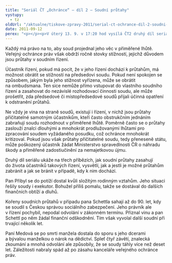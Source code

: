 ```yaml
---
title: "Seriál ČT „Ochránce“ – díl 2 – Soudní průtahy"
vystupy:
  - tz
oldUrl: "/aktualne/tiskove-zpravy-2011/serial-ct-ochrance-dil-2-soudni-prutahy"
date: 2011-09-12
perex: "<p></p><p>V úterý 13. 9. v 17:20 hod vysílá ČT2 druhý díl seriálu Ochránce věnovaný tentokrát průtahům v soudních řízeních. Reprízu dílu uvidíte na ČT2 ve středu v 9:35 hod.</p>"
---
```


<!-- imported from the old website -->

<p>Každý má právo na to, aby soud projednal jeho věc v přiměřené lhůtě. Veřejný ochránce práv však obdrží ročně stovky stížností, jejichž důvodem jsou průtahy v soudním řízení. </p><p>Účastník řízení, pokud má pocit, že v jeho řízení dochází k průtahům, má možnost obrátit se stížností na předsedovi soudu. Pokud není spokojen se způsobem, jakým byla jeho stížnost vyřízena, může se obrátit na ombudsmana. Ten sice nemůže přímo vstupovat do vlastního soudního řízení a zasahovat do nezávislé rozhodovací činnosti soudu, ale může prošetřit, zda předsedové či místopředsedové soudů přijali účinná opatření k odstranění průtahů.</p><p>Ne vždy je vina na straně soudů, existují i řízení, v nichž jsou průtahy přičitatelné samotným účastníkům, kteří často obstrukčním jednáním zabraňují soudu rozhodnout v přiměřené lhůtě. Poměrně často se o průtahy zaslouží znalci dlouhými a mnohokrát prodlužovanými lhůtami pro zpracování soudem vyžádaného posudku, což ochránce mnohokrát kritizoval. Pokud jsou však průtahy přičitatelné soudu, tedy přeneseně státu, může poškozený účastník žádat Ministerstvo spravedlnosti ČR o náhradu škody a přiměřené zadostiučinění za nemajetkovou újmu. </p><p>Druhý díl seriálu ukáže na třech příbězích, jak soudní průtahy zasahují do života účastníků takových řízení, vysvětlí, jak a jestli je možné průtahům zabránit a jak se bránit v případě, kdy k nim dochází.</p><p>Pan Přibyl se do potíží dostal kvůli složitým rodinným vztahům. Jeho situaci řešily soudy i exekutor. Bohužel příliš pomalu, takže se dostával do dalších finančních obtíží a dluhů.</p><p>Kořeny soudních průtahů v případu pana Schettla sahají až do 90. let, kdy se soudil s Českou správou sociálního zabezpečení. Jeho právník ale v řízení pochybil, nepodal odvolání v zákonném termínu. Přiznal vinu a pan Schettl po něm žádal finanční odškodnění. Tím však vyvolal další soudní při trvající několik let.</p><p>Paní Medová se po smrti manžela dostala do sporu s jeho dcerami a bývalou manželkou o nárok na dědictví. Spleť čtyř závětí, znalecká zkoumání a mnohá odvolání ale způsobily, že se soudy táhly více než deset let. Záležitosti nabraly spád až po zásahu kanceláře veřejného ochránce práv.</p>
